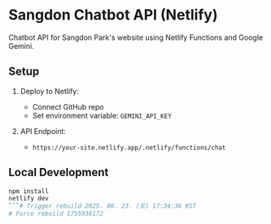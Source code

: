 # Sangdon Chatbot API (Netlify)

Chatbot API for Sangdon Park's website using Netlify Functions and Google Gemini.

## Setup

1. Deploy to Netlify:
   - Connect GitHub repo
   - Set environment variable: `GEMINI_API_KEY`

2. API Endpoint:
   - `https://your-site.netlify.app/.netlify/functions/chat`

## Local Development

```bash
npm install
netlify dev
```# Trigger rebuild 2025. 08. 23. (토) 17:34:36 KST
# Force rebuild 1755938172
